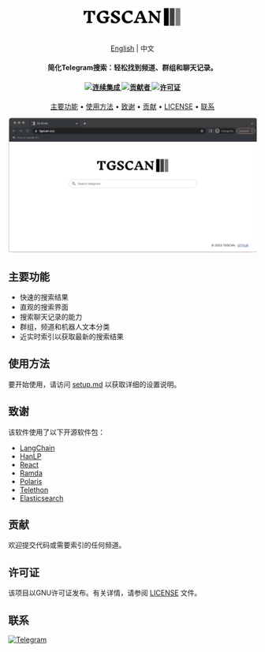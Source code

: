 <h1 align="center">

<a href="https://www.tgscan.xyz"><img style="margin-top: 25px" src="web-app/public/download.svg" width="200"/></a>

</h1>
<p align="center" style="margin-top: 20px">
  <a href="README.md">English</a>
  <span> | </span>
  <span >中文</span>
</p>
<h4 align="center">简化Telegram搜索：轻松找到频道、群组和聊天记录。</h4>

<h4 align="center">
  <a href="https://github.com/tgscan-dev/tgscan/actions/workflows/main.yml">
    <img src="https://img.shields.io/github/actions/workflow/status/tgscan-dev/tgscan/main.yml?branch=main&label=pipeline&style=flat-square" alt="连续集成">
  </a>

  <a href="https://github.com/tgscan-dev/tgscan/graphs/contributors">
    <img src="https://img.shields.io/github/contributors-anon/tgscan-dev/tgscan?color=yellow&style=flat-square" alt="贡献者">
  </a>

  <a href="https://www.gnu.org/licenses/gpl-3.0)">
    <img src="https://img.shields.io/badge/License-GPLv3-blue.svg?style=flat-square" alt="许可证">
  </a>
</h4>

<p align="center">
  <a href="#主要功能">主要功能</a> •
  <a href="#使用方法">使用方法</a> •
  <a href="#致谢">致谢</a> •
  <a href="#贡献">贡献</a> •
  <a href="#license">LICENSE</a> •
  <a href="#联系">联系</a>
</p>

<p align="center">

![screenshot](icon/demo.gif)
</p>

## 主要功能

- 快速的搜索结果
- 直观的搜索界面
- 搜索聊天记录的能力
- 群组，频道和机器人文本分类
- 近实时索引以获取最新的搜索结果

## 使用方法

要开始使用，请访问 [setup.md](setup.md) 以获取详细的设置说明。

## 致谢

该软件使用了以下开源软件包：

- [LangChain](https://github.com/hwchase17/langchain)
- [HanLP](https://github.com/hankcs/HanLP)
- [React](https://github.com/facebook/react)
- [Ramda](https://github.com/ramda/ramda)
- [Polaris](https://github.com/Shopify/polaris)
- [Telethon](https://github.com/LonamiWebs/Telethon)
- [Elasticsearch](https://github.com/elastic/elasticsearch)

## 贡献

欢迎提交代码或需要索引的任何频道。

## 许可证

该项目以GNU许可证发布。有关详情，请参阅 [LICENSE](LICENSE) 文件。

## 联系

 <a href="https://t.me/tgscan_dev">
    <img src="https://img.shields.io/badge/Telegram-26A5E4.svg?style=for-the-badge&logo=Telegram&logoColor=white"
         alt="Telegram">
  </a>
